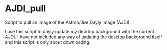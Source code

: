 # AJDI_pull
Script to pull an image of the Astron/Jive Dayly Image (AJDI).

I use this script to dayly update my desktop background with the current AJDI. 
I have not included any way of updating the desktop background itself and this script is only about downloading.
